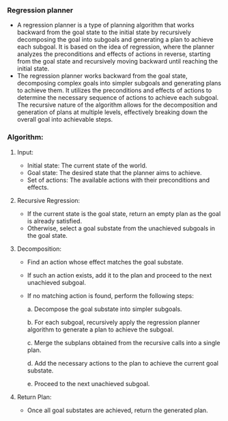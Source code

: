 ### Regression planner
- A regression planner is a type of planning algorithm that works backward from the goal state to the initial state by recursively decomposing the goal into subgoals and generating a plan to achieve each subgoal. It is based on the idea of regression, where the planner analyzes the preconditions and effects of actions in reverse, starting from the goal state and recursively moving backward until reaching the initial state.
- The regression planner works backward from the goal state, decomposing complex goals into simpler subgoals and generating plans to achieve them. It utilizes the preconditions and effects of actions to determine the necessary sequence of actions to achieve each subgoal. The recursive nature of the algorithm allows for the decomposition and generation of plans at multiple levels, effectively breaking down the overall goal into achievable steps.

### Algorithm:

1. Input:
   - Initial state: The current state of the world.
   - Goal state: The desired state that the planner aims to achieve.
   - Set of actions: The available actions with their preconditions and effects.

2. Recursive Regression:
   - If the current state is the goal state, return an empty plan as the goal is already satisfied.
   - Otherwise, select a goal substate from the unachieved subgoals in the goal state.

3. Decomposition:
   - Find an action whose effect matches the goal substate.
   - If such an action exists, add it to the plan and proceed to the next unachieved subgoal.
   - If no matching action is found, perform the following steps:

     a. Decompose the goal substate into simpler subgoals.
     
     b. For each subgoal, recursively apply the regression planner algorithm to generate a plan to achieve the subgoal.
     
     c. Merge the subplans obtained from the recursive calls into a single plan.
     
     d. Add the necessary actions to the plan to achieve the current goal substate.
     
     e. Proceed to the next unachieved subgoal.

4. Return Plan:
   - Once all goal substates are achieved, return the generated plan.


